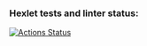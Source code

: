 ### Hexlet tests and linter status:
[![Actions Status](https://github.com/nofcngway/frontend-project-11/actions/workflows/hexlet-check.yml/badge.svg)](https://github.com/nofcngway/frontend-project-11/actions)